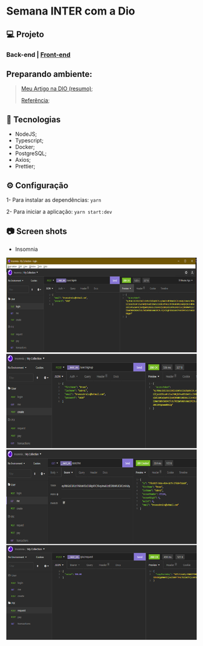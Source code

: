 # Semana INTER com a Dio
## 💻 Projeto
### Back-end | [Front-end](https://github.com/BrunoSobralDEV/inter-front-end)

##  Preparando ambiente:
>[Meu Artigo na DIO (resumo)](https://web.dio.me/articles/preparar-ambiente-para-semana-front-end-inter?back=%2Farticles&page=1&order=oldest);
>
>[Referência](https://dev.to/melquisedecfelipe/configurando-eslint-no-node-com-express-e-typescript-58p9);

## 🚀 Tecnologias
- NodeJS;
- Typescript;
- Docker;
- PostgreSQL;
- Axios;
- Prettier;
## ⚙ Configuração
1- Para instalar as dependências:
`yarn`

2- Para iniciar a aplicação:
`yarn start:dev`


## 📷 Screen shots
- Insomnia
<img src="https://github.com/BrunoSobralDEV/semana-inter/blob/main/screen-login.PNG" alt="screen-login" height="250px">
<img src="https://github.com/BrunoSobralDEV/semana-inter/blob/main/screen-create.PNG" alt="screen-create" height="250px">
<img src="https://github.com/BrunoSobralDEV/semana-inter/blob/main/screen-me.PNG" alt="screen-extrato" height="250px">
<img src="https://github.com/BrunoSobralDEV/semana-inter/blob/main/screen-request.PNG" alt="screen-request" height="250px">
